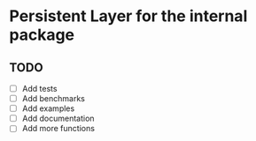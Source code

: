 # Persistent Layer for the internal package

## TODO

- [ ] Add tests
- [ ] Add benchmarks
- [ ] Add examples
- [ ] Add documentation
- [ ] Add more functions